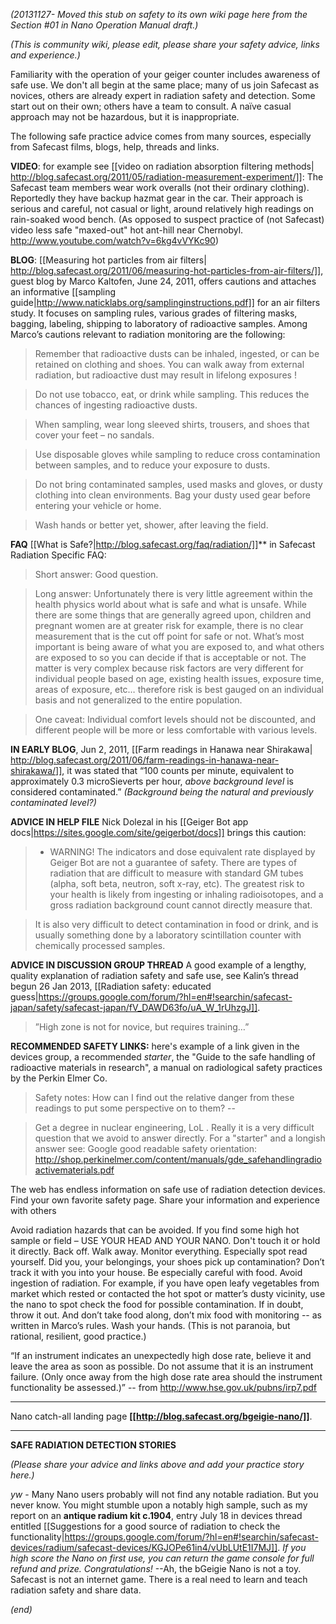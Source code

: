 *(20131127- Moved this stub on safety to its own wiki page here from the Section #01 in Nano Operation Manual draft.)*

*(This is community wiki, please edit, please share your safety advice, links and experience.)* 

Familiarity with the operation of your geiger counter includes awareness of safe use.  We don't all begin at the same place; many of us join Safecast as novices, others are already expert in radiation safety and detection. Some start out on their own; others have a team to consult. A naïve casual approach may not be hazardous, but it is inappropriate. 

The following safe practice advice comes from many sources, especially from Safecast films, blogs, help, threads and links.

**VIDEO**: for example see [[video on radiation absorption filtering methods| http://blog.safecast.org/2011/05/radiation-measurement-experiment/]]: The Safecast team members wear work overalls  (not their ordinary clothing). Reportedly they have backup hazmat gear in the car. Their approach is serious and careful, not casual or light, around relatively high readings on rain-soaked wood bench. (As opposed to suspect practice of (not Safecast) video less safe "maxed-out" hot ant-hill near Chernobyl. http://www.youtube.com/watch?v=6kg4vVYKc90)

**BLOG**: [[Measuring hot particles from air filters| http://blog.safecast.org/2011/06/measuring-hot-particles-from-air-filters/]], guest blog by Marco Kaltofen, June 24, 2011, offers cautions and attaches an informative [[sampling guide|http://www.naticklabs.org/samplinginstructions.pdf]] for an air filters study. It focuses on sampling rules, various grades of filtering masks, bagging, labeling, shipping to laboratory of radioactive samples. Among Marco’s cautions relevant to radiation monitoring are the following: 

>Remember that radioactive dusts can be inhaled, ingested, or can be retained on clothing and shoes. You can walk away from external radiation, but radioactive dust may result in lifelong exposures !

>Do not use tobacco, eat, or drink while sampling. This reduces the chances of ingesting radioactive dusts. 

>When sampling, wear long sleeved shirts, trousers, and shoes that cover your feet – no sandals. 

>Use disposable gloves while sampling to reduce cross contamination between samples, and to reduce your exposure to dusts. 

>Do not bring contaminated samples, used masks and gloves, or dusty clothing into clean environments. Bag your dusty used gear before entering your vehicle or home. 

>Wash hands or better yet, shower, after leaving the field. 


**FAQ** [[What is Safe?|http://blog.safecast.org/faq/radiation/]]** in Safecast Radiation Specific FAQ:

>Short answer: Good question. 

>Long answer: Unfortunately there is very little agreement within the health physics world about what is safe and what is unsafe. While there are some things that are generally agreed upon, children and pregnant women are at greater risk for example, there is no clear measurement that is the cut off point for safe or not. What’s most important is being aware of what you are exposed to, and what others are exposed to so you can decide if that is acceptable or not. The matter is very complex because risk factors are very different for individual people based on age, existing health issues, exposure time, areas of exposure, etc… therefore risk is best gauged on an individual basis and not generalized to the entire population.

>One caveat: Individual comfort levels should not be discounted, and different people will be more or less comfortable with various levels.

**IN EARLY BLOG**, Jun 2, 2011, [[Farm readings in Hanawa near Shirakawa| http://blog.safecast.org/2011/06/farm-readings-in-hanawa-near-shirakawa/]], it was stated that “100 counts per minute, equivalent to approximately 0.3 microSieverts per hour, *above background level* is considered contaminated.” *(Background being the natural and previously contaminated level?)*

**ADVICE IN HELP FILE** Nick Dolezal in his [[Geiger Bot app docs|https://sites.google.com/site/geigerbot/docs]] brings this caution: 

>* WARNING! The indicators and dose equivalent rate displayed by Geiger Bot are not a guarantee of safety. There are types of radiation that are difficult to measure with standard GM tubes (alpha, soft beta, neutron, soft x-ray, etc). The greatest risk to your health is likely from ingesting or inhaling radioisotopes, and a gross radiation background count cannot directly measure that.

>It is also very difficult to detect contamination in food or drink, and is usually something done by a laboratory scintillation counter with chemically processed samples.

**ADVICE IN DISCUSSION GROUP THREAD** A good example of a lengthy, quality explanation of radiation safety and safe use, see Kalin’s thread begun 26 Jan 2013, [[Radiation safety: educated guess|https://groups.google.com/forum/?hl=en#!searchin/safecast-japan/safety/safecast-japan/fV_DAWD63fo/uA_W_1rUhzgJ]].

>”High zone is not for novice, but requires training…”

**RECOMMENDED SAFETY LINKS:** here's example of a link given in the devices group, a recommended *starter*, the "Guide to the safe handling of radioactive materials in research", a manual on radiological safety practices by the Perkin Elmer Co.

> Safety notes: How can I find out the relative danger from these readings to put some perspective on to them?   -- 

> Get a degree in nuclear engineering, LoL . Really it is a very difficult question that we avoid to answer directly. For a "starter" and a longish answer see: Google good readable safety orientation: http://shop.perkinelmer.com/content/manuals/gde_safehandlingradioactivematerials.pdf

The web has endless information on safe use of radiation detection devices. Find your own favorite safety page. Share your information and experience with others

Avoid radiation hazards that can be avoided. If you find some high hot sample or field – USE YOUR HEAD AND YOUR NANO. Don't touch it or hold it directly. Back off. Walk away. Monitor everything. Especially spot read yourself. Did you, your belongings, your shoes pick up contamination? Don’t track it with you into your house. Be especially careful with food. Avoid ingestion of radiation. For example, if you have open leafy vegetables from market which rested or contacted the hot spot or matter’s dusty vicinity, use the nano to spot check the food for possible contamination. If in doubt, throw it out. And don’t take food along, don’t mix food with monitoring -- as written in Marco’s rules. Wash your hands. (This is not paranoia, but rational, resilient, good practice.)

“If an instrument indicates an unexpectedly high dose rate, believe it and leave the area as soon as possible. Do not assume that it is an instrument failure. (Only once away from the high dose rate area should the instrument functionality be assessed.)” -- from http://www.hse.gov.uk/pubns/irp7.pdf 

---

Nano catch-all landing page **[[http://blog.safecast.org/bgeigie-nano/]]**.

***

**SAFE RADIATION DETECTION STORIES**

*(Please share your advice and links above and add your practice story here.)* 

*yw* - Many Nano users probably will not find any notable radiation. But you never know. You might stumble upon a notably high sample, such as my report on an **antique radium kit c.1904**, entry July 18 in devices thread entitled [[Suggestions for a good source of radiation to check the functionality|https://groups.google.com/forum/?hl=en#!searchin/safecast-devices/radium/safecast-devices/KGJOPe61in4/vUbLUtE1I7MJ]]. *If you high score the Nano on first use, you can return the game console for full refund and prize. Congratulations!* --Ah, the bGeigie Nano is not a toy. Safecast is not an internet game. There is a real need to learn and teach radiation safety and share data.


*(end)*